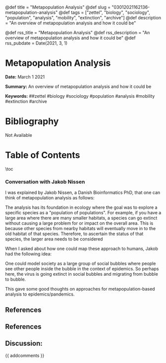 @def title = "Metapopulation Analysis"
@def slug = "03012021162136-metapopulation-analysis"
@def tags = ["zettel", "biology", "sociology", "population", "analysis", "mobility", "extinction", "archive"]
@def description = "An overview of metapopulation analysis and how it could be"

@def rss_title = "Metapopulation Analysis"
@def rss_description = "An overview of metapopulation analysis and how it could be"
@def rss_pubdate = Date(2021, 3, 1)


Metapopulation Analysis
=========

**Date:** March 1 2021

**Summary:** An overview of metapopulation analysis and how it could be

**Keywords:** ##zettel #biology #sociology #population #analysis #mobility #extinction  #archive

Bibliography
==========

Not Available

Table of Contents
=========

\toc

### Conversation with Jakob Nissen

I was explained by Jakob Nissen, a Danish Bioinformatics PhD, that one can think of metapopulation analysis as follows:

The analysis has its foundation in ecology where the goal was to explore a specific species as a "population of populations". For example, if you have a large area where there are many smaller habitats, a species can go extinct without causing a large problem for or impact on the overall area. This is because other species from nearby habitats will eventually move in to the old habitat of that species. Therefore, to ascertain the status of that species, the larger area needs to be considered

When I asked about how one could map these approach to humans, Jakob had the following idea:

One could model society as a large group of social bubbles where people see other people inside the bubble in the context of epidemics. So perhaps here, the virus is going extinct in social bubbles and migrating from bubble to bubble.

This gave some good thoughts on approaches for metapopulation-based analysis to epidemics/pandemics.

## References

## References
## Discussion: 

{{ addcomments }}
